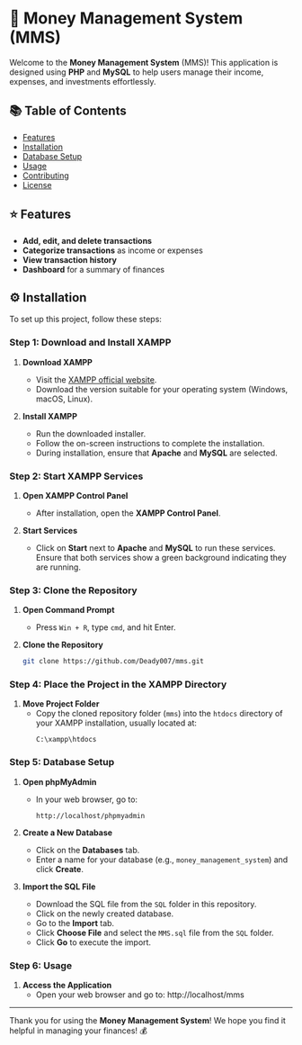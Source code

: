 
# 🏦 Money Management System (MMS)

Welcome to the **Money Management System** (MMS)! This application is designed using **PHP** and **MySQL** to help users manage their income, expenses, and investments effortlessly.

## 📚 Table of Contents

- [Features](#features)
- [Installation](#installation)
- [Database Setup](#database-setup)
- [Usage](#usage)
- [Contributing](#contributing)
- [License](#license)

## ⭐ Features

- **Add, edit, and delete transactions**
- **Categorize transactions** as income or expenses
- **View transaction history**
- **Dashboard** for a summary of finances

## ⚙️ Installation

To set up this project, follow these steps:





### Step 1: Download and Install XAMPP

1. **Download XAMPP**
   - Visit the [XAMPP official website](https://www.apachefriends.org/index.html).
   - Download the version suitable for your operating system (Windows, macOS, Linux).

2. **Install XAMPP**
   - Run the downloaded installer.
   - Follow the on-screen instructions to complete the installation.
   - During installation, ensure that **Apache** and **MySQL** are selected.





### Step 2: Start XAMPP Services

1. **Open XAMPP Control Panel**
   - After installation, open the **XAMPP Control Panel**.

2. **Start Services**
   - Click on **Start** next to **Apache** and **MySQL** to run these services. Ensure that both services show a green background indicating they are running.





### Step 3: Clone the Repository

1. **Open Command Prompt**
   - Press `Win + R`, type `cmd`, and hit Enter.

2. **Clone the Repository**
   ```bash
   git clone https://github.com/Deady007/mms.git
   ```

### Step 4: Place the Project in the XAMPP Directory

1. **Move Project Folder**
   - Copy the cloned repository folder (`mms`) into the `htdocs` directory of your XAMPP installation, usually located at:
     ```
     C:\xampp\htdocs

     ```

### Step 5: Database Setup

1. **Open phpMyAdmin**
   - In your web browser, go to:
     ```
     http://localhost/phpmyadmin

     ```

2. **Create a New Database**
   - Click on the **Databases** tab.
   - Enter a name for your database (e.g., `money_management_system`) and click **Create**.

3. **Import the SQL File**
   - Download the SQL file from the `SQL` folder in this repository.
   - Click on the newly created database.
   - Go to the **Import** tab.
   - Click **Choose File** and select the `MMS.sql` file from the `SQL` folder.
   - Click **Go** to execute the import.

### Step 6: Usage

1. **Access the Application**
   - Open your web browser and go to:
     http://localhost/mms



---

Thank you for using the **Money Management System**! We hope you find it helpful in managing your finances! 💰
```
